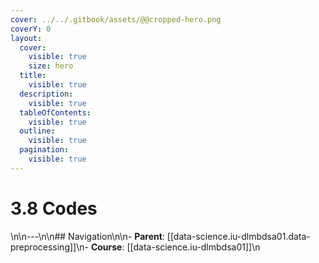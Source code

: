 ```yaml
---
cover: ../../.gitbook/assets/@@cropped-hero.png
coverY: 0
layout:
  cover:
    visible: true
    size: hero
  title:
    visible: true
  description:
    visible: true
  tableOfContents:
    visible: true
  outline:
    visible: true
  pagination:
    visible: true
---
```


# 3.8 Codes

\n\n---\n\n## Navigation\n\n- **Parent**: [[data-science.iu-dlmbdsa01.data-preprocessing]]\n- **Course**: [[data-science.iu-dlmbdsa01]]\n